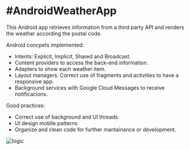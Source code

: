 #AndroidWeatherApp
==============

This Android app retrieves information from a third party API and renders the weather according the postal code.

Android concpets implemented:
- Intents: Explicit, Implicit, Shared and Broadcast.
- Content providers to access the back-end information.
- Adapters to show each weather item.
- Layout  managers. Correct use of fragments and activities to have a responsive app.
- Background services with Google Cloud Messages to receive notificacions.

Good practices: 
- Correct use of background and UI threads
- UI design mobile patterns
- Organize and clean code for further mantainance or development.

![logic]( http://www.itreverie.com/githubimages/itReverie-app-android-weather.png)
